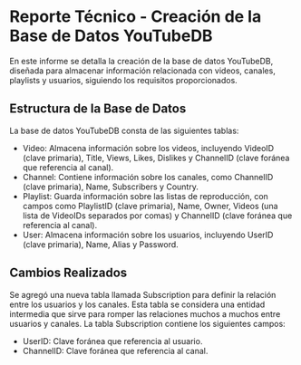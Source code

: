 # Reporte Técnico - Creación de la Base de Datos YouTubeDB
En este informe se detalla la creación de la base de datos YouTubeDB, diseñada para almacenar información relacionada con videos, canales, playlists y usuarios, siguiendo los requisitos proporcionados.

## Estructura de la Base de Datos
La base de datos YouTubeDB consta de las siguientes tablas:

- Video: Almacena información sobre los videos, incluyendo VideoID (clave primaria), Title, Views, Likes, Dislikes y ChannelID (clave foránea que referencia al canal).
- Channel: Contiene información sobre los canales, como ChannelID (clave primaria), Name, Subscribers y Country.
- Playlist: Guarda información sobre las listas de reproducción, con campos como PlaylistID (clave primaria), Name, Owner, Videos (una lista de VideoIDs separados por comas) y ChannelID (clave foránea que referencia al canal).
- User: Almacena información sobre los usuarios, incluyendo UserID (clave primaria), Name, Alias y Password.
## Cambios Realizados
Se agregó una nueva tabla llamada Subscription para definir la relación entre los usuarios y los canales. Esta tabla se considera una entidad intermedia que sirve para romper las relaciones muchos a muchos entre usuarios y canales. La tabla Subscription contiene los siguientes campos:

- UserID: Clave foránea que referencia al usuario.
- ChannelID: Clave foránea que referencia al canal.
